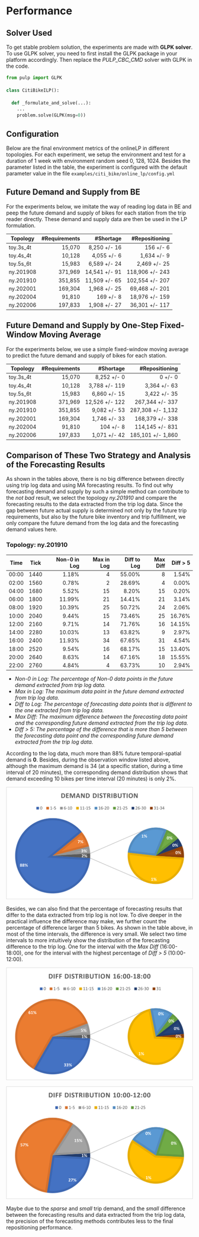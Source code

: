 # Performance

## Solver Used

To get stable problem solution, the experiments are made with **GLPK solver**.
To use GLPK solver, you need to first install the GLPK package in your platform
accordingly. Then replace the *PULP_CBC_CMD* solver with GLPK in the code.

```python
from pulp import GLPK

class CitiBikeILP():

  def _formulate_and_solve(...):
    ...
    problem.solve(GLPK(msg=0))
```

## Configuration

Below are the final environment metrics of the onlineLP in different topologies.
For each experiment, we setup the environment and test for a duration of 1 week
with environment random seed 0, 128, 1024.  Besides the parameter listed in the
table, the experiment is configured with the default parameter value in the file
`examples/citi_bike/online_lp/config.yml`

## Future Demand and Supply from BE

For the experiments below, we imitate the way of reading log data in BE and peep
the future demand and supply of bikes for each station from the trip reader
directly. These demand and supply data are then be used in the LP formulation.

Topology  | #Requirements | #Shortage     | #Repositioning
----------|--------------:|--------------:|----------------:
toy.3s_4t |  15,070       |  8,250 +/- 16 |     156 +/-   6
toy.4s_4t |  10,128       |  4,055 +/-  6 |   1,634 +/-   9
toy.5s_6t |  15,983       |  6,589 +/- 24 |   2,469 +/-  25
ny.201908 | 371,969       | 14,541 +/- 91 | 118,906 +/- 243
ny.201910 | 351,855       | 11,509 +/- 65 | 102,554 +/- 207
ny.202001 | 169,304       |  1,968 +/- 25 |  69,468 +/- 201
ny.202004 |  91,810       |    169 +/-  8 |  18,976 +/- 159
ny.202006 | 197,833       |  1,908 +/- 27 |  36,301 +/- 117

## Future Demand and Supply by One-Step Fixed-Window Moving Average

For the experiments below, we use a simple fixed-window moving average to predict
the future demand and supply of bikes for each station.

Topology  | #Requirements | #Shortage      | #Repositioning
----------|--------------:|---------------:|------------------:
toy.3s_4t |  15,070       |  8,252 +/-   0 |       0 +/-     0
toy.4s_4t |  10,128       |  3,788 +/- 119 |   3,364 +/-    63
toy.5s_6t |  15,983       |  6,860 +/-  15 |   3,422 +/-    35
ny.201908 | 371,969       | 12,526 +/- 122 | 267,344 +/-   337
ny.201910 | 351,855       |  9,082 +/-  53 | 287,308 +/- 1,132
ny.202001 | 169,304       |  1,746 +/-  33 | 168,379 +/-   338
ny.202004 |  91,810       |    104 +/-   8 | 114,145 +/-   831
ny.202006 | 197,833       |  1,071 +/-  42 | 185,101 +/- 1,860

## Comparison of These Two Strategy and Analysis of the Forecasting Results

As shown in the tables above, there is no big difference between directly using
trip log data and using MA forecasting results. To find out why forecasting demand
and supply by such a simple method can contribute to the *not bad* result, we
select the topology *ny.201910* and compare the forecasting results to the data
extracted from the trip log data. Since the gap between future actual supply is
determined not only by the future trip requirements, but also by the future bike
inventory and trip fulfillment, we only compare the future demand from the log
data and the forecasting demand values here.

### Topology: ny.201910

 Time | Tick | Non-0 in Log | Max in Log | Diff to Log | Max Diff | Diff > 5
:----:|:----:|-------------:|-----------:|------------:|---------:|---------:
00:00 | 1440 |  1.18%       |          4 | 55.00%      |       8  |   1.54%
02:00 | 1560 |  0.78%       |          2 | 28.69%      |       4  |   0.00%
04:00 | 1680 |  5.52%       |         15 |  8.20%      |      15  |   0.20%
06:00 | 1800 | 11.99%       |         21 | 14.41%      |      21  |   3.14%
08:00 | 1920 | 10.39%       |         25 | 50.72%      |      24  |   2.06%
10:00 | 2040 |  9.44%       |         15 | 73.46%      |      25  |  16.76%
12:00 | 2160 |  9.71%       |         14 | 71.76%      |      16  |  14.15%
14:00 | 2280 | 10.03%       |         13 | 63.82%      |       9  |   2.97%
16:00 | 2400 | 11.93%       |         34 | 67.65%      |      31  |   4.54%
18:00 | 2520 |  9.54%       |         16 | 68.17%      |      15  |  13.40%
20:00 | 2640 |  8.63%       |         14 | 67.16%      |      18  |  15.55%
22:00 | 2760 |  4.84%       |          4 | 63.73%      |      10  |   2.94%

- *Non-0 in Log: The percentage of Non-0 data points in the future demand extracted from trip log data.*
- *Max in Log: The maximum data point in the future demand extracted from trip log data.*
- *Diff to Log: The percentage of forecasting data points that is different to the one extracted from trip log data.*
- *Max Diff: The maximum difference between the forecasting data point and the corresponding future demand
extracted from the trip log data.*
- *Diff > 5: The percentage of the difference that is more than 5 between the
forecasting data point and the corresponding future demand extracted from the trip log data.*

According to the log data, much more than 88% future temporal-spatial demand is
**0**. Besides, during the observation window listed above, although the maximum
demand is 34 (at a specific station, during a time interval of 20 minutes), the
corresponding demand distribution shows that demand exceeding 10 bikes per time
interval (20 minutes) is only 2%.

![Demand Distribution Between Tick 2400 ~ Tick 2519](LogDemand.ny201910.2400.png)

Besides, we can also find that the percentage of forecasting results that differ
to the data extracted from trip log is not low. To dive deeper in the practical
influence the difference may make, we further count the percentage of difference
larger than 5 bikes. As shown in the table above, in most of the time intervals,
the difference is very small. We select two time intervals to more intuitively
show the distribution of the forecasting difference to the trip log. One for the
interval with the *Max Diff* (16:00-18:00), one for the interval with the highest
percentage of *Diff > 5* (10:00-12:00).

![Demand Distribution Between Tick 2400 ~ Tick 2519](DemandDiff.ny201910.2400.png)

![Demand Distribution Between Tick 2040 ~ Tick 2159](DemandDiff.ny201910.2040.png)

Maybe due to the *sparse* and *small* trip demand, and the *small* difference
between the forecasting results and data extracted from the trip log data, the
precision of the forecasting methods contributes less to the final repositioning
performance.
